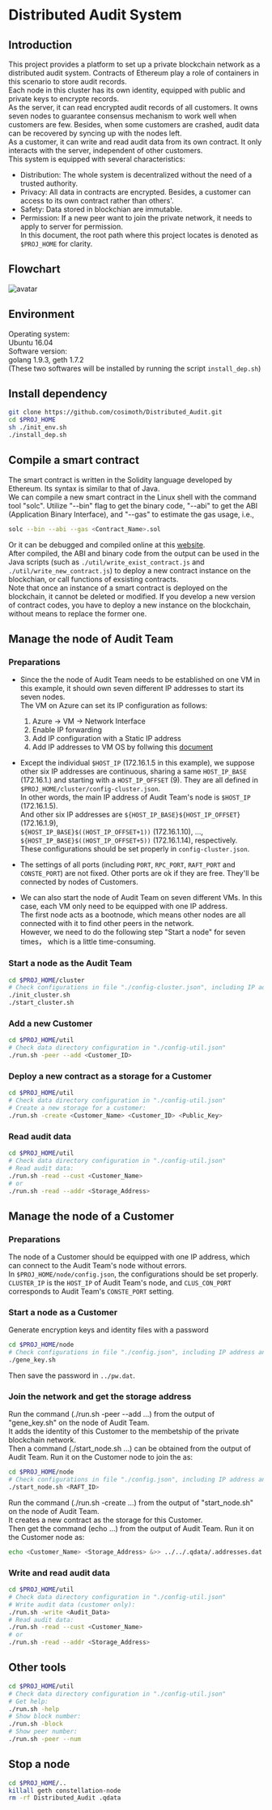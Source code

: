 # Distributed Audit System  

## Introduction
This project provides a platform to set up a private blockchain network as a distributed audit system. Contracts of Ethereum play a role of containers in this scenario to store audit records.   
Each node in this cluster has its own identity, equipped with public and private keys to encrypte records.  
As the server, it can read encrypted audit records of all customers. It owns seven nodes to guarantee consensus mechanism to work well when customers are few. Besides, when some customers are crashed, audit data can be recovered by syncing up with the nodes left.   
As a customer, it can write and read audit data from its own contract. It only interacts with the server, independent of other customers.  
This system is equipped with several characteristics:  
  - Distribution: The whole system is decentralized without the need of a trusted authority.
  - Privacy: All data in contracts are encrypted. Besides, a customer can access to its own contract rather than others'.
  - Safety: Data stored in blockchian are immutable. 
  - Permission: If a new peer want to join the private network, it needs to apply to server for permission.  
In this document, the root path where this project locates is denoted as `$PROJ_HOME` for clarity.  

## Flowchart  
![avatar](./chart.jpg)

## Environment  
Operating system:  
Ubuntu 16.04  
Software version:   
golang 1.9.3, geth 1.7.2    
(These two softwares will be installed by running the script `install_dep.sh`)  

## Install dependency  
```sh
git clone https://github.com/cosimoth/Distributed_Audit.git 
cd $PROJ_HOME
sh ./init_env.sh
./install_dep.sh
```

## Compile a smart contract  
The smart contract is written in the Solidity language developed by Ethereum. Its syntax is similar to that of Java.  
We can compile a new smart contract in the Linux shell with the command tool "solc". Utilize "--bin" flag to get the binary code, "--abi" to get the ABI (Application Binary Interface), and "--gas" to estimate the gas usage, i.e.,  
```sh
solc --bin --abi --gas <Contract_Name>.sol
```
Or it can be debugged and compiled online at this [website](http://remix.ethereum.org/).  
After compiled, the ABI and binary code from the output can be used in the Java scripts (such as `./util/write_exist_contract.js` and `./util/write_new_contract.js`) to deploy a new contract instance on the blockchian, or call functions of exsisting contracts.  
Note that once an instance of a smart contract is deployed on the blockchain, it cannot be deleted or modified. If you develop a new version of contract codes, you have to deploy a new instance on the blockchain, without means to replace the former one.   

## Manage the node of Audit Team  
### Preparations   
+ Since the the node of Audit Team needs to be established on one VM in this example, it should own seven different IP addresses to start its seven nodes.   
The VM on Azure can set its IP configuration as follows:
  1. Azure -> VM -> Network Interface  
  2. Enable IP forwarding  
  3. Add IP configuration with a Static IP address  
  4. Add IP addresses to VM OS by follwing this [document](https://docs.microsoft.com/zh-cn/azure/virtual-network/virtual-network-multiple-ip-addresses-portal#os-config)   

+ Except the individual `$HOST_IP` (172.16.1.5 in this example), we suppose other six IP addresses are continuous, sharing a same `HOST_IP_BASE` (172.16.1.) and starting with a `HOST_IP_OFFSET` (9). They are all defined in `$PROJ_HOME/cluster/config-cluster.json`.  
In other words, the main IP address of Audit Team's node is `$HOST_IP` (172.16.1.5).  
And other six IP addresses are `${HOST_IP_BASE}${HOST_IP_OFFSET}` (172.16.1.9),   
`${HOST_IP_BASE}$((HOST_IP_OFFSET+1))` (172.16.1.10), ...,   
`${HOST_IP_BASE}$((HOST_IP_OFFSET+5))` (172.16.1.14), respectively.  
These configurations should be set properly in `config-cluster.json`.  

+ The settings of all ports (including `PORT`, `RPC_PORT`, `RAFT_PORT` and `CONSTE_PORT`) are not fixed. Other ports are ok if they are free. They'll be connected by nodes of Customers.  

+ We can also start the node of Audit Team on seven different VMs. In this case, each VM only need to be equipped with one IP address.  
The first node acts as a bootnode, which means other nodes are all connected with it to find other peers in the network.  
However, we need to do the following step "Start a node" for seven times， which is a little time-consuming.  

### Start a node as the Audit Team  
```sh
cd $PROJ_HOME/cluster
# Check configurations in file "./config-cluster.json", including IP addresses and ports
./init_cluster.sh
./start_cluster.sh
```

### Add a new Customer
```sh
cd $PROJ_HOME/util
# Check data directory configuration in "./config-util.json"
./run.sh -peer --add <Customer_ID>
```

### Deploy a new contract as a storage for a Customer
```sh
cd $PROJ_HOME/util
# Check data directory configuration in "./config-util.json"
# Create a new storage for a customer:
./run.sh -create <Customer_Name> <Customer_ID> <Public_Key>
```

### Read audit data
```sh
cd $PROJ_HOME/util
# Check data directory configuration in "./config-util.json"
# Read audit data:  
./run.sh -read --cust <Customer_Name>
# or
./run.sh -read --addr <Storage_Address>
```

## Manage the node of a Customer  
### Preparations 
The node of a Customer should be equipped with one IP address, which can connect to the Audit Team's node without errors.  
In `$PROJ_HOME/node/config.json`, the configurations should be set properly. `CLUSTER_IP` is the `HOST_IP` of Audit Team's node, and `CLUS_CON_PORT` corresponds to Audit Team's `CONSTE_PORT` setting.  

### Start a node as a Customer  
Generate encryption keys and identity files with a password 
```sh
cd $PROJ_HOME/node
# Check configurations in file "./config.json", including IP address and ports
./gene_key.sh

```
Then save the password in `../pw.dat`.

### Join the network and get the storage address
Run the command (./run.sh -peer --add ...) from the output of "gene_key.sh" on the node of Audit Team.  
It adds the identity of this Customer to the membetship of the private blockchain network.  
Then a command (./start_node.sh ...) can be obtained from the output of Audit Team. Run it on the Customer node to join the as:  
```sh
cd $PROJ_HOME/node
# Check configurations in file "./config.json", including IP address and ports
./start_node.sh <RAFT_ID>
```
Run the command (./run.sh -create ...) from the output of "start_node.sh" on the node of Audit Team.   
It creates a new contract as the storage for this Customer.  
Then get the command (echo ...) from the output of Audit Team. Run it on the Customer node as:  
```sh
echo <Customer_Name> <Storage_Address> &>> ../../.qdata/.addresses.dat
```

### Write and read audit data
```sh
cd $PROJ_HOME/util
# Check data directory configuration in "./config-util.json"
# Write audit data (customer only):   
./run.sh -write <Audit_Data>
# Read audit data:  
./run.sh -read --cust <Customer_Name>
# or
./run.sh -read --addr <Storage_Address>
```

## Other tools
```sh
cd $PROJ_HOME/util
# Check data directory configuration in "./config-util.json"
# Get help:
./run.sh -help
# Show block number:
./run.sh -block
# Show peer number:
./run.sh -peer --num
```

## Stop a node  
```sh
cd $PROJ_HOME/..
killall geth constellation-node
rm -rf Distributed_Audit .qdata
```
